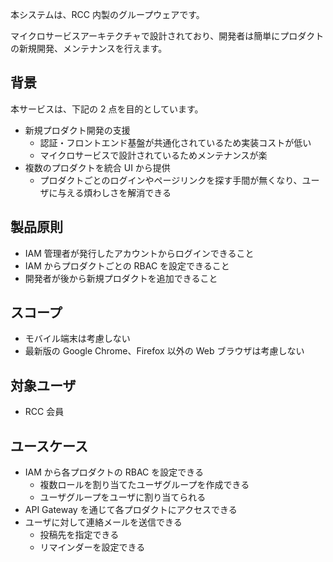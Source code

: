 本システムは、RCC 内製のグループウェアです。

マイクロサービスアーキテクチャで設計されており、開発者は簡単にプロダクトの新規開発、メンテナンスを行えます。

## 背景

本サービスは、下記の 2 点を目的としています。

- 新規プロダクト開発の支援
  - 認証・フロントエンド基盤が共通化されているため実装コストが低い
  - マイクロサービスで設計されているためメンテナンスが楽
- 複数のプロダクトを統合 UI から提供
  - プロダクトごとのログインやページリンクを探す手間が無くなり、ユーザに与える煩わしさを解消できる

## 製品原則

- IAM 管理者が発行したアカウントからログインできること
- IAM からプロダクトごとの RBAC を設定できること
- 開発者が後から新規プロダクトを追加できること

## スコープ

- モバイル端末は考慮しない
- 最新版の Google Chrome、Firefox 以外の Web ブラウザは考慮しない

## 対象ユーザ

- RCC 会員

## ユースケース

- IAM から各プロダクトの RBAC を設定できる
  - 複数ロールを割り当てたユーザグループを作成できる
  - ユーザグループをユーザに割り当てられる
- API Gateway を通じて各プロダクトにアクセスできる
- ユーザに対して連絡メールを送信できる
  - 投稿先を指定できる
  - リマインダーを設定できる

